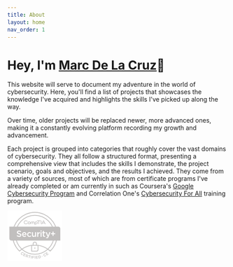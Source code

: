 ```yaml
---
title: About
layout: home
nav_order: 1
---
```

# Hey, I'm <a href="https://www.linkedin.com/in/marcdlc/" target="_blank">Marc De La Cruz</a>👋

This website will serve to document my adventure in the world of cybersecurity. Here, you'll find a list of projects that showcases the knowledge I've acquired and highlights the skills I've picked up along the way.

Over time, older projects will be replaced newer, more advanced ones, making it a constantly evolving platform recording my growth and advancement.

Each project is grouped into categories that roughly cover the vast domains of cybersecurity. They all follow a structured format, presenting a comprehensive view that includes the skills I demonstrate, the project scenario, goals and objectives, and the results I achieved. They come from a variety of sources, most of which are from certificate programs I've already completed or am currently in such as Coursera's <a href="https://www.credly.com/badges/2dd1e480-11bc-4096-ad6f-8760fb1b0fb4/public_url" target="_blank">Google Cybersecurity Program</a> and Correlation One's <a href="https://www.correlation-one.com/cybersecurity" target="_blank">Cybersecurity For All</a> training program. 

<a href="https://www.credly.com/badges/1800b82f-7099-4fe1-8b44-832154f733ea/public_url" target="_blank"><img src="assets/images/sec+_logo.png"></a>
